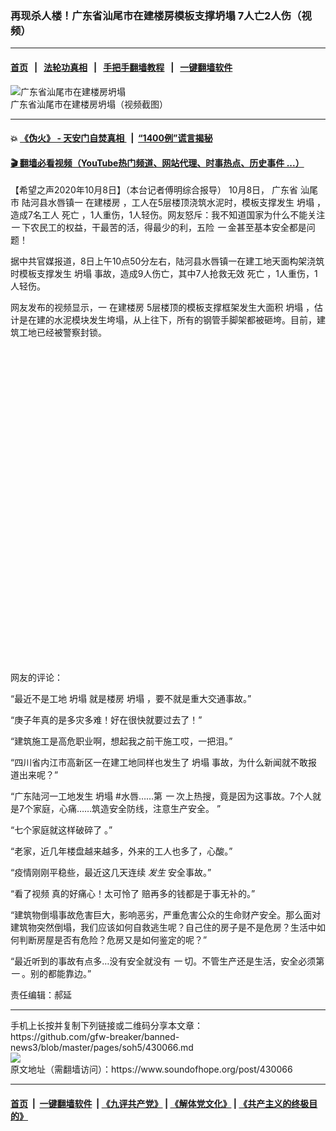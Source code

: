 ### 再现杀人楼！广东省汕尾市在建楼房模板支撑坍塌  7人亡2人伤（视频）
------------------------

#### [首页](https://github.com/gfw-breaker/banned-news3/blob/master/README.md) &nbsp;&nbsp;|&nbsp;&nbsp; [法轮功真相](https://github.com/begood0513/basic/blob/master/README.md)  &nbsp;&nbsp;|&nbsp;&nbsp; [手把手翻墙教程](https://github.com/gfw-breaker/guides/wiki)  &nbsp;&nbsp;|&nbsp;&nbsp; [一键翻墙软件](https://github.com/gfw-breaker/nogfw/blob/master/README.md)  



<div><img alt="广东省汕尾市在建楼房坍塌" src="https://img.soundofhope.org/2020-10/wuhanfeiyan_2020-10-08_1-1602165655467.jpg"/>
<br/><figcaption class="caption">
 广东省汕尾市在建楼房坍塌（视频截图）
</figcaption></div><hr/>

#### 💥 [《伪火》 - 天安门自焚真相 ](http://158.247.195.190:10000/videos/blog/weihuo.html)&nbsp; |&nbsp; [“1400例”谎言揭秘  ](http://158.247.195.190:10000/videos/blog/jiexi1400.html)

#### [ 🎬  翻墙必看视频（YouTube热门频道、网站代理、时事热点、历史事件 ...）](https://github.com/gfw-breaker/links/blob/master/banned.md)

<div><div class="Content__Wrapper sc-1bvya0-0 grZQxZ">
 <p class="meta-top">
  <span class="meta">
   【希望之声2020年10月8日】（本台记者傅明综合报导）
  </span>
  10月8日，
  <ok href="/term/12316">
   广东省
  </ok>
  <ok href="/term/393025">
   汕尾市
  </ok>
  陆河县水唇镇一
  <ok href="/term/393028">
   在建楼房
  </ok>
  ，工人在5层楼顶浇筑水泥时，模板支撑发生
  <ok href="/term/48719">
   坍塌
  </ok>
  ，造成7名工人
  <ok href="/term/2730">
   死亡
  </ok>
  ，1人重伤，1人轻伤。网友怒斥：我不知道国家为什么不能关注
  <em>
   一
  </em>
  下农民工的权益，干最苦的活，得最少的利，五险
  <em>
   一
  </em>
  金甚至基本安全都是问题！ ​
 </p>
 <p>
  据中共官媒报道，8日上午10点50分左右，陆河县水唇镇一在建工地天面构架浇筑时模板支撑发生
  <ok href="/term/48719">
   坍塌
  </ok>
  事故，造成9人伤亡，其中7人抢救无效
  <ok href="/term/2730">
   死亡
  </ok>
  ，1人重伤，1人轻伤。
 </p>
 <p>
  网友发布的视频显示，一
  <ok href="/term/393028">
   在建楼房
  </ok>
  5层楼顶的模板支撑框架发生大面积
  <ok href="/term/48719">
   坍塌
  </ok>
  ，估计是在建的水泥模块发生垮塌，从上往下，所有的钢管手脚架都被砸垮。目前，建筑工地已经被警察封锁。
 </p>
 <div class="soh-embed">
  <div class="soh-embed-inner">
   <div class="iframely-embed" style="max-width: 550px;">
    <div class="iframely-responsive" style="padding-bottom: 100%;">
    </div>
   </div>
  </div>
 </div>
 <p>
  网友的评论：
 </p>
 <div class="AD_Embed__Wrap-sc-1xslmin-0 igMuqX module desktop">
  <div>
  </div>
 </div>
 <p>
  “最近不是工地
  <ok href="/term/48719">
   坍塌
  </ok>
  就是楼房
  <ok href="/term/48719">
   坍塌
  </ok>
  ，要不就是重大交通事故。”
 </p>
 <p>
  “庚子年真的是多灾多难！好在很快就要过去了！”
 </p>
 <p>
  “建筑施工是高危职业啊，想起我之前干施工哎，一把泪。”
 </p>
 <p>
  “四川省内江市高新区一在建工地同样也发生了
  <ok href="/term/48719">
   坍塌
  </ok>
  事故，为什么新闻就不敢报道出来呢？”
 </p>
 <p>
  “广东陆河一工地发生
  <ok href="/term/48719">
   坍塌
  </ok>
  #水唇……第
  <em>
   一
  </em>
  次上热搜，竟是因为这事故。7个人就是7个家庭，心痛……筑造安全防线，注意生产安全。 ​”
 </p>
 <p>
  “七个家庭就这样破碎了 ​。”
 </p>
 <p>
  “老家，近几年楼盘越来越多，外来的工人也多了，心酸。”
 </p>
 <p>
  “疫情刚刚平稳些，最近这几天连续
  <em>
   发生
  </em>
  安全事故。”
 </p>
 <p>
  “看了视频 真的好痛心！太可怜了 赔再多的钱都是于事无补的。”
 </p>
 <p>
  “建筑物倒塌事故危害巨大，影响恶劣，严重危害公众的生命财产安全。那么面对建筑物突然倒塌，我们应该如何自救逃生呢？自己住的房子是不是危房？生活中如何判断房屋是否有危险？危房又是如何鉴定的呢？”
 </p>
 <p>
  “最近听到的事故有点多…没有安全就没有
  <em>
   一
  </em>
  切。不管生产还是生活，安全必须第
  <em>
   一
  </em>
  。别的都能靠边。”
 </p>
 <p class="meta-btm">
  责任编辑：郝延
 </p>
</div>
</div>
<hr/>
手机上长按并复制下列链接或二维码分享本文章：<br/>
https://github.com/gfw-breaker/banned-news3/blob/master/pages/soh5/430066.md <br/>
<a href='https://github.com/gfw-breaker/banned-news3/blob/master/pages/soh5/430066.md'><img src='https://github.com/gfw-breaker/banned-news3/blob/master/pages/soh5/430066.md.png'/></a> <br/>
原文地址（需翻墙访问）：https://www.soundofhope.org/post/430066


------------------------
#### [首页](https://github.com/gfw-breaker/banned-news3/blob/master/README.md) &nbsp;|&nbsp; [一键翻墙软件](https://github.com/gfw-breaker/nogfw/blob/master/README.md) &nbsp;| [《九评共产党》](https://github.com/gfw-breaker/9ping.md/blob/master/README.md#九评之一评共产党是什么) | [《解体党文化》](https://github.com/gfw-breaker/jtdwh.md/blob/master/README.md) | [《共产主义的终极目的》](https://github.com/gfw-breaker/gczydzjmd.md/blob/master/README.md)


<img src='http://gfw-breaker.win/banned-news3/pages/soh5/430066.md' width='0px' height='0px'/>